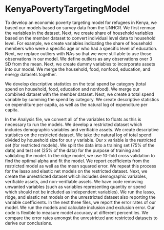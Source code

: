 # KenyaPovertyTargetingModel

To develop an economic poverty targeting model for refugees in Kenya, we based our models based on survey data from the UNHCR. We first renmae the variables in the dataset. Next, we create share of household variables based on the member dataset to convert individual level data to household level. For example, we create variables indicating the share of household members who were a specific age or who had a specific level of education. Next, we replace outliers with NAs so that we were still able to use those observations in our model. We define outliers as any observations over 3 SD from the mean. Next, we create dummy variables to incorporate assets into our model. We merge the household, food, nonfood, education, and energy datasets together. 

We develop descriptive statistics on the total spend by category (total spend on household, food, education and nonfood). We merge our combined dataset with the member dataset. Next, we create a total spend variable by summing the spend by category. We create descriptive statistics on expenditure per capita, as well as the natural log of expenditure per capita. 

In the Analysis file, we convert all of the variables to floats as this is necessary to run the models. We develop a restricted dataset which includes demographic variables and verifiable assets. We create descriptive statistics on the restricted dataset. We take the natural log of total spend divided by household size for our y variable. Our x variable is the restricted set (for restricted models). We split the data into a training set (75% of the data) and test set (25% of the data) for the purpose of training and validating the model. In the ridge model, we use 10-fold cross validation to find the optimal alpha and fit the model. We report coefficients from the restricted model as well as the mean squared error. We repeat this process for the lasso and elastic net models on the restricted dataset. Next, we create the unrestricted dataset which includes demographic variables, verifiable assets, and non-verifiable assets. We have code removing unwanted variables (such as variables representing quantity or spend which should not be included as independent variables). We run the lasso, ridge, and elastic net models on the unrestricted dataset also reporting the variable coefficients.
In the next three files, we report the error rates of our model. We run the models and calculate inclusion and exclusion error. Our code is flexible to measure model accuracy at different percentiles. We compare the error rates amongst the unrestricted and restricted datasets to derive our conclusions. 
